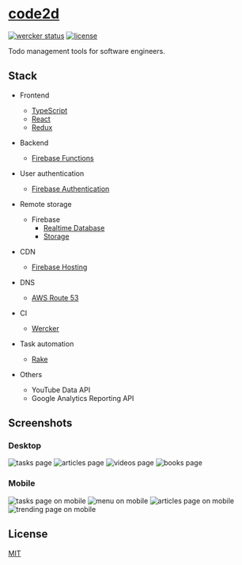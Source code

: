 # [code2d](http://code2d.net)

[![wercker status](https://app.wercker.com/status/aa4ef4ba73e65111e51e0d90049cdf88/s/master "wercker status")](https://app.wercker.com/project/byKey/aa4ef4ba73e65111e51e0d90049cdf88)
[![license](https://img.shields.io/github/license/raviqqe/code2d.svg)](LICENSE)

Todo management tools for software engineers.

## Stack

- Frontend
  - [TypeScript](https://www.typescriptlang.org/)
  - [React](https://reactjs.org/)
  - [Redux](https://github.com/reactjs/redux)

- Backend
  - [Firebase Functions](https://firebase.google.com/docs/functions/)

- User authentication
  - [Firebase Authentication](https://firebase.google.com/docs/auth/)

- Remote storage
  - Firebase
    - [Realtime Database](https://firebase.google.com/docs/database/)
    - [Storage](https://firebase.google.com/docs/storage/)

- CDN
  - [Firebase Hosting](https://firebase.google.com/docs/hosting/)

- DNS
  - [AWS Route 53](https://aws.amazon.com/route53/)

- CI
  - [Wercker](http://www.wercker.com/)

- Task automation
  - [Rake](https://github.com/ruby/rake)

- Others
  - YouTube Data API
  - Google Analytics Reporting API

## Screenshots

### Desktop

![tasks page](images/screenshots/original/tasks.png)
![articles page](images/screenshots/original/articles.png)
![videos page](images/screenshots/original/videos.png)
![books page](images/screenshots/original/books.png)

### Mobile

![tasks page on mobile](images/screenshots/original/mobile_tasks.png)
![menu on mobile](images/screenshots/original/mobile_menu.png)
![articles page on mobile](images/screenshots/original/mobile_articles.png)
![trending page on mobile](images/screenshots/original/mobile_trending.png)

## License

[MIT](LICENSE)
